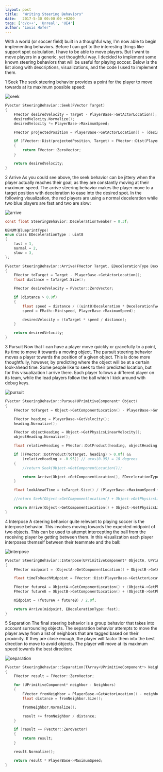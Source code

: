 ```yaml
---
layout: post
title:  "Writing Steering Behaviors"
date:   2017-5-30 00:00:00 +0200
tags: ['c/c++', 'Unreal', 'UE4']
author: "Louis Hofer"
---
```


With a world (or soccer field) built in a thoughful way, I'm now able to begin implementing behaviors.
Before I can get to the interesting things like support spot calculation, I have to be able to move players.
But I want to move players in a generic, yet thoughtful way.
I decided to implement some known steering behaviors that will be useful for playing soccer.
Below is the list along with descriptions, visualizations, and the code I used to implement them.

1 Seek
The seek steering behavior provides a point for the player to move towards at its maximum possible speed:

![seek](http://louishofer.com/gifs/Seek.gif "Seek")

```c
FVector SteeringBehavior::Seek(FVector Target)
{
	FVector desiredVelocity = Target - PlayerBase->GetActorLocation();
	desiredVelocity.Normalize();
	desiredVelocity *= PlayerBase->MaximumSpeed;

	FVector projectedPosition = PlayerBase->GetActorLocation() + (desiredVelocity * Delta);

	if (FVector::Dist(projectedPosition, Target) > FVector::Dist(PlayerBase->GetActorLocation(), Target))
	{
		return FVector::ZeroVector;
	}

	return desiredVelocity;
}
```

2 Arrive
As you could see above, the seek behavior can be jittery when the player actually reaches their goal, as they are constantly moving at their maximum speed.
The arrive steering behavior makes the player move to a target position with deceleration to ease into the desired spot.
In the following visualization, the red players are using a normal deceleration while two blue players are fast and two are slow:

![arrive](http://louishofer.com/gifs/Arrive.gif "Arrive")

```c
const float SteeringBehavior::DecelerationTweaker = 0.3f;

UENUM(BlueprintType)
enum class EDecelerationType : uint8
{
	fast = 1,
	normal = 2,
	slow = 3,
};

FVector SteeringBehavior::Arrive(FVector Target, EDecelerationType Deceleration)
{
	FVector toTarget = Target - PlayerBase->GetActorLocation();
	float distance = toTarget.Size();

	FVector desiredVelocity = FVector::ZeroVector;

	if (distance > 0.0f)
	{
		float speed = distance / ((uint8)Deceleration * DecelerationTweaker);
		speed = FMath::Min(speed, PlayerBase->MaximumSpeed);

		desiredVelocity = (toTarget * speed / distance);
	}

	return desiredVelocity;
}
```

3 Pursuit
Now that I can have a player move quickly or gracefully to a point, its time to move it towards a moving object.
The pursuit steering behavior moves a player towards the position of a given object.
This is done more thoughtfully, however, by predicting where the object will be at a certain look-ahead time.
Some people like to seek to their predicted location, but for this visualization I arrive there.
Each player follows a different player on its team, while the lead players follow the ball which I kick around with debug keys.

![pursuit](http://louishofer.com/gifs/Pursuit.gif "Pursuit")

```c
FVector SteeringBehavior::Pursue(UPrimitiveComponent* Object)
{
	FVector toTarget = Object->GetComponentLocation() - PlayerBase->GetActorLocation();

	FVector heading = PlayerBase->GetVelocity();
	heading.Normalize();

	FVector objectHeading = Object->GetPhysicsLinearVelocity();
	objectHeading.Normalize();

	float relativeHeading = FVector::DotProduct(heading, objectHeading);

	if ((FVector::DotProduct(toTarget, heading) > 0.0f) &&
		(relativeHeading < -0.95)) // acos(0.95) = 18 degrees
	{
		//return Seek(Object->GetComponentLocation());

		return Arrive(Object->GetComponentLocation(), EDecelerationType::fast);
	}

	float lookAheadTime = toTarget.Size() / (PlayerBase->MaximumSpeed + Object->GetPhysicsLinearVelocity().Size());

	//return Seek(Object->GetComponentLocation() + Object->GetPhysicsLinearVelocity() * lookAheadTime);

	return Arrive(Object->GetComponentLocation() + Object->GetPhysicsLinearVelocity() * lookAheadTime, EDecelerationType::fast);
}
```

4 Interpose
A steering behavior quite relevant to playing soccer is the interpose behavior.
This involves moving towards the expected midpoint of two objects.
This can be used to attempt intercepting the ball from the receiving player by getting between them.
In this visualization each player interposes themself between their teammate and the ball:

![interpose](http://louishofer.com/gifs/Interpose.gif "Interpose")

```c
FVector SteeringBehavior::Interpose(UPrimitiveComponent* ObjectA, UPrimitiveComponent* ObjectB)
{
	FVector midpoint = (ObjectA->GetComponentLocation() + ObjectB->GetComponentLocation()) / 2.0f;

	float timeToReachMidpoint = FVector::Dist(PlayerBase->GetActorLocation(), midpoint) / PlayerBase->MaximumSpeed;

	FVector futureA = ObjectA->GetComponentLocation() + (ObjectA->GetPhysicsLinearVelocity() * timeToReachMidpoint);
	FVector futureB = ObjectB->GetComponentLocation() + (ObjectB->GetPhysicsLinearVelocity() * timeToReachMidpoint);

	midpoint = (futureA + futureB) / 2.0f;

	return Arrive(midpoint, EDecelerationType::fast);
}
```

5 Separation
The final steering behavior is a group behavior that takes into account surrounding objects.
The separation behavior attempts to move the player away from a list of neighbors that are tagged based on their proximity.
If they are close enough, the player will factor them into the best direction to move to avoid objects.
The player will move at its maximum speed towards the best direction:

![separation](http://louishofer.com/gifs/Separation.gif "Separation")

```c
FVector SteeringBehavior::Separation(TArray<UPrimitiveComponent*> Neighbors)
{
	FVector result = FVector::ZeroVector;

	for (UPrimitiveComponent* neighbor : Neighbors)
	{
		FVector fromNeighbor = PlayerBase->GetActorLocation() - neighbor->GetComponentLocation();
		float distance = fromNeighbor.Size();

		fromNeighbor.Normalize();

		result += fromNeighbor / distance;
	}

	if (result == FVector::ZeroVector)
	{
		return result;
	}

	result.Normalize();

	return result * PlayerBase->MaximumSpeed;
}
```
